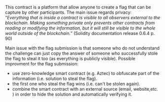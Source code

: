 <!---
The smart contract could be changed in way that submissions does not reveal any valuable information that can be used by other players.

After the registration of a player he should proceed with sharing a public key of a asymetric key pair with the smart contract. 

The player will generate the symetric key pair on his side (this could also be automated with a UI). 
The user need to store his private key somewhere. Because all of his submissions will be encrypted with the 
-->

This contract is a platform that allow anyone to create a flag that can be capture by other participants. The main issue regards privacy: <br/> 
“_Everything that is inside a contract is visible to all observers external to the blockchain. Making something private only prevents other contracts from reading or modifying the information, but it will still be visible to the whole world outside of the blockchain._” (Solidity documentation release 0.6.4 p. 90)<br/>

Main issue with the flag submission is that someone who do not understand the challenge can just copy the answer of someone who successfully stole the flag to steal it too (as everything is publicly visible). Possible improvment for the flag submission:
- use zero-knowledge smart contract (e.g. Aztec) to obfuscate part of the information (i.e. solution to steal the flag).
- the first one who steal the flag wins (i.e. can't be stolen again).
- combine the smart contract with an external source (email, website,etc. ) in order to hide the solution and automatically verifying it.
